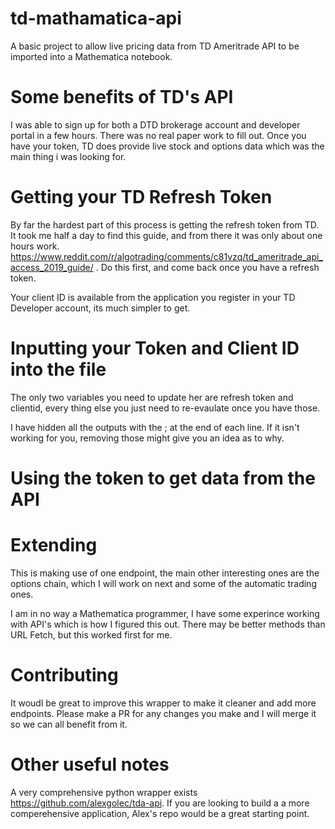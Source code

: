 # td-mathamatica-api
A basic project to allow live pricing data from TD Ameritrade API to be imported into a Mathematica notebook. 

# Some benefits of TD's API
I was able to sign up for both a DTD brokerage account and developer portal in a few hours. There was no real paper work to fill out. 
Once you have your token, TD does provide live stock and options data which was the main thing i was looking for.

# Getting your TD Refresh Token
By far the hardest part of this process is getting the refresh token from TD. It took me half a day to find this guide, and from there it was only about one hours work. https://www.reddit.com/r/algotrading/comments/c81vzq/td_ameritrade_api_access_2019_guide/ . Do this first, and come back once you have a refresh token. 

Your client ID is available from the application you register in your TD Developer account, its much simpler to get.


# Inputting your Token and Client ID into the file
The only two variables you need to update her are refresh token and clientid, every thing else you just need to re-evaulate once you have those. 

I have hidden all the outputs with the ; at the end of each line. If it isn't working for you, removing those might give you an idea as to why.

# Using the token to get data from the API

# Extending
This is making use of one endpoint, the main other interesting ones are the options chain, which I will work on next and some of the automatic trading ones.

I am in no way a Mathematica programmer, I have some experince working with API's which is how I figured this out. There may be better methods than URL Fetch, but this worked first for me.


# Contributing
It woudl be great to improve this wrapper to make it cleaner and add more endpoints.  Please make a PR for any changes you make and I will merge it so we can all benefit from it. 

# Other useful notes
A very comprehensive python wrapper exists https://github.com/alexgolec/tda-api. If you are looking to build a a more comperehensive application, Alex's repo would be a great starting point. 
